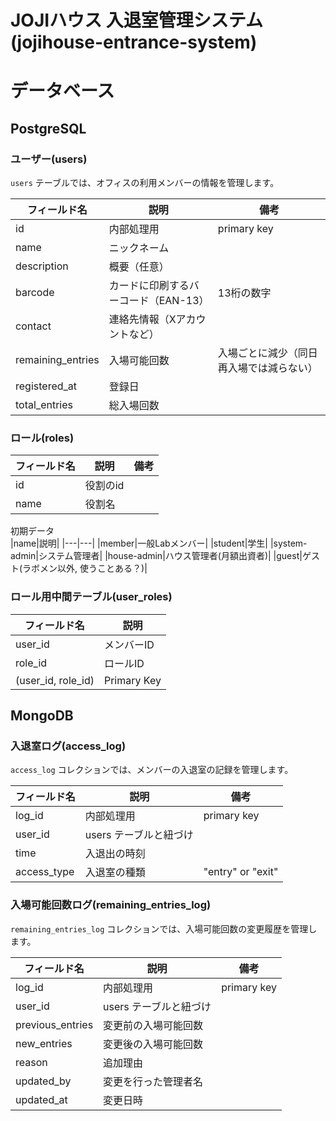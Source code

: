 # JOJIハウス 入退室管理システム(jojihouse-entrance-system)

# データベース

## PostgreSQL

### ユーザー(users)

`users` テーブルでは、オフィスの利用メンバーの情報を管理します。

| フィールド名 | 説明 | 備考 |
|-------------|------|------|
| id | 内部処理用 | primary key |
| name | ニックネーム |  |
| description | 概要（任意） |  |
| barcode | カードに印刷するバーコード（EAN-13） | 13桁の数字 |
| contact | 連絡先情報（Xアカウントなど） |  |
| remaining_entries | 入場可能回数 | 入場ごとに減少（同日再入場では減らない） |
| registered_at | 登録日 |  |
| total_entries | 総入場回数 |  |

### ロール(roles)

| フィールド名 | 説明 | 備考 |
|-------------|------|------|
|id|役割のid||
|name|役割名||

初期データ  
|name|説明|
|---|---|
|member|一般Labメンバー|
|student|学生|
|system-admin|システム管理者|
|house-admin|ハウス管理者(月額出資者)|
|guest|ゲスト(ラボメン以外, 使うことある？)|

### ロール用中間テーブル(user_roles)

| フィールド名 | 説明 |
|-------------|------|
|user_id|メンバーID|
|role_id|ロールID|
|(user_id, role_id)|Primary Key|

## MongoDB

### 入退室ログ(access_log)

`access_log` コレクションでは、メンバーの入退室の記録を管理します。

| フィールド名 | 説明 | 備考 |
|-------------|------|------|
| log_id | 内部処理用 | primary key |
| user_id | users テーブルと紐づけ |  |
| time | 入退出の時刻 |  |
| access_type | 入退室の種類 | "entry" or "exit" |

### 入場可能回数ログ(remaining_entries_log)
`remaining_entries_log` コレクションでは、入場可能回数の変更履歴を管理します。

| フィールド名 | 説明 | 備考 |
|-------------|------|------|
| log_id | 内部処理用 | primary key |
| user_id | users テーブルと紐づけ |  |
| previous_entries | 変更前の入場可能回数 |  |
| new_entries | 変更後の入場可能回数 |  |
| reason | 追加理由 |  |
| updated_by | 変更を行った管理者名 |  |
| updated_at | 変更日時 |  |
